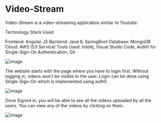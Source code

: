 # Video-Stream
Video-Stream is a video-streaming application similar to Youtube.

Technology Stack Used:

Frontend: Angular JS
Backend: Java 8, SpringBoot
Database: MongoDB
Cloud: AWS (S3 Service)
Tools Used: Intellij, Visual Studio Code, Auth0 for Single-Sign-On Authentication, Git  


![image](https://user-images.githubusercontent.com/74978517/225093206-ca6abbe9-f333-43f2-bba3-72c94f667809.png)


The website starts with the page where you have to login first. Without logging in, videos won't be visible to the user.
Login can be done using Single-Sign-On which is implemented using auth0.

![image](https://user-images.githubusercontent.com/74978517/225095038-5e110206-da46-46b9-9d0e-71ce78a286d3.png)


Once Signed in, you will be able to see all the videos uploaded by all the users. You can view any of the videos by clicking on them.

![image](https://user-images.githubusercontent.com/74978517/225096881-6cde4bf5-02c4-4c61-9ae3-c5c895c52e2e.png)




